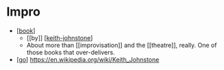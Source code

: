 # Impro

- [[book]]
  - [[by]] [[keith-johnstone]]
  - About more than [[improvisation]] and the [[theatre]], really. One of those books that over-delivers.
- [[go]] https://en.wikipedia.org/wiki/Keith_Johnstone


[//begin]: # "Autogenerated link references for markdown compatibility"
[book]: book "Book"
[keith-johnstone]: keith-johnstone "Keith Johnstone"
[go]: go "Go"
[//end]: # "Autogenerated link references"